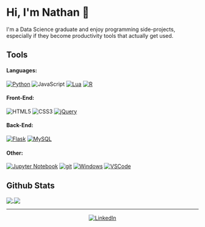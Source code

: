<!--
**nathan-oneill/nathan-oneill** is a ✨ _special_ ✨ repository because its `README.md` (this file) appears on your GitHub profile.

Here are some ideas to get you started:

- 🔭 I’m currently working on ...
- 🌱 I’m currently learning ...
- 👯 I’m looking to collaborate on ...
- 🤔 I’m looking for help with ...
- 💬 Ask me about ...
- 📫 How to reach me: ...
- 😄 Pronouns: ...
- ⚡ Fun fact: ...
-->


# Hi, I'm Nathan 👋
I'm a Data Science graduate and enjoy programming side-projects, especially if they become productivity tools that actually get used. 


## Tools
#### Languages:

[![Python](https://img.shields.io/badge/python-3670A0?style=plastic&logo=python&logoColor=ffdd54)](https://www.python.org/)
![JavaScript](https://img.shields.io/badge/JavaScript-%23323330.svg?style=plastic&logo=javascript&logoColor=%23F7DF1E)
[![Lua](https://img.shields.io/badge/Lua-%232C2D72.svg?style=plastic&logo=lua&logoColor=white)](https://www.lua.org/)
[![R](https://img.shields.io/badge/R-%23276DC3.svg?style=plastic&logo=r&logoColor=white)](https://www.r-project.org/)

#### Front-End:

![HTML5](https://img.shields.io/badge/HTML5-%23E34F26.svg?style=plastic&logo=html5&logoColor=white)
![CSS3](https://img.shields.io/badge/CSS3-%231572B6.svg?style=plastic&logo=css3&logoColor=white)
[![jQuery](https://img.shields.io/badge/jQuery-%230769AD.svg?style=plastic&logo=jquery&logoColor=white)](https://jquery.com/)

#### Back-End:

[![Flask](https://img.shields.io/badge/Flask-%23000.svg?style=plastic&logo=flask&logoColor=white)](https://flask.palletsprojects.com/)
[![MySQL](https://img.shields.io/badge/MySQL-%2300f.svg?style=plastic&logo=mysql&logoColor=white)](https://www.mysql.com/)

#### Other:

[![Jupyter Notebook](https://img.shields.io/badge/Jupyter-%23FA0F00.svg?style=plastic&logo=jupyter&logoColor=white)](https://jupyter.org/)
[![git](https://img.shields.io/badge/git-%23F05033.svg?style=plastic&logo=git&logoColor=white)](https://git-scm.com/)
[![Windows](https://img.shields.io/badge/Windows-0078D6?style=plastic&logo=windows&logoColor=white)](https://www.microsoft.com/windows)
[![VSCode](https://img.shields.io/badge/VSCode-0078d7.svg?style=plastic&logo=visual-studio-code&logoColor=white)](https://code.visualstudio.com/)

## Github Stats
<!-- See https://github.com/anuraghazra/github-readme-stats -->
<a href="https://github.com/anuraghazra/github-readme-stats">
  <img align="center" src="https://github-readme-stats.vercel.app/api?username=nathan-oneill" />
</a>
<a href="https://github.com/anuraghazra/github-readme-stats">
  <img align="center" src="https://github-readme-stats.vercel.app/api/top-langs/?username=nathan-oneill&layout=compact" />
</a>

---
<p align='center'>
    <a href='https://www.linkedin.com/in/nathan-o-neill-75495417b/'><img src='https://img.shields.io/badge/LinkedIn-0077B5.svg?style=for-the-badge&logo=linkedin&logoColor=white' alt='LinkedIn'/></a>
</p>
